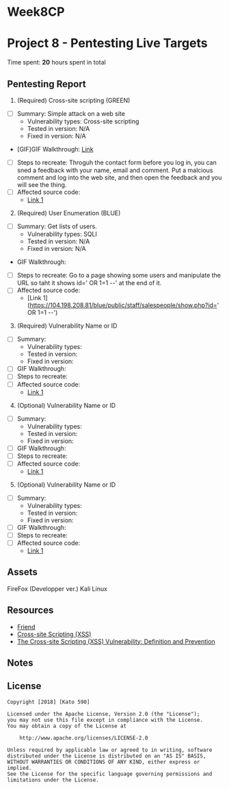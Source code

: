 # Week8CP
# Project 8 - Pentesting Live Targets

Time spent: **20** hours spent in total

## Pentesting Report

1. (Required) Cross-site scripting (GREEN)
  - [ ] Summary: Simple attack on a web site
    - Vulnerability types: Cross-site scripting
    - Tested in version: N/A
    - Fixed in version: N/A
  - [GIF]GIF Walkthrough: [Link](https://media.giphy.com/media/1qZ91rSfvF3a3sFgGT/giphy.gif)
  - [ ] Steps to recreate: 
  Throguh the contact form before you log in, you can sned a feedback with your name, email and comment. Put a malcious comment and log into the web site, and then open the feedback and you will see the thing.
  - [ ] Affected source code:
    - [Link 1](https://104.198.208.81/green/public/staff/feedback/index.php)
    
    
2. (Required) User Enumeration (BLUE)
  - [ ] Summary: Get lists of users.
    - Vulnerability types: SQLI
    - Tested in version: N/A
    - Fixed in version: N/A
  - [ ]() GIF Walkthrough: 
  - [ ] Steps to recreate: Go to a page showing some users and manipulate the URL so taht it shows id=' OR 1=1 --' at the end of it.
  - [ ] Affected source code:
    - [Link 1](https://104.198.208.81/blue/public/staff/salespeople/show.php?id=' OR 1=1 --')
    
    
3. (Required) Vulnerability Name or ID
  - [ ] Summary: 
    - Vulnerability types:
    - Tested in version:
    - Fixed in version: 
  - [ ] GIF Walkthrough: 
  - [ ] Steps to recreate: 
  - [ ] Affected source code:
    - [Link 1](https://core.trac.wordpress.org/browser/tags/version/src/source_file.php)
4. (Optional) Vulnerability Name or ID
  - [ ] Summary: 
    - Vulnerability types:
    - Tested in version:
    - Fixed in version: 
  - [ ] GIF Walkthrough: 
  - [ ] Steps to recreate: 
  - [ ] Affected source code:
    - [Link 1](https://core.trac.wordpress.org/browser/tags/version/src/source_file.php)
5. (Optional) Vulnerability Name or ID
  - [ ] Summary: 
    - Vulnerability types:
    - Tested in version:
    - Fixed in version: 
  - [ ] GIF Walkthrough: 
  - [ ] Steps to recreate: 
  - [ ] Affected source code:
    - [Link 1](https://core.trac.wordpress.org/browser/tags/version/src/source_file.php) 

## Assets

FireFox (Developper ver.)
Kali Linux

## Resources
- [Friend](https://github.com/FriendComp/codepathfall2018week8/blob/master/README.md)
- [Cross-site Scripting (XSS)](https://www.owasp.org/index.php/Cross-site_Scripting_(XSS))
- [The Cross-site Scripting (XSS) Vulnerability: Definition and Prevention](https://www.netsparker.com/blog/web-security/cross-site-scripting-xss/)

## Notes



## License

    Copyright [2018] [Kato 590]

    Licensed under the Apache License, Version 2.0 (the "License");
    you may not use this file except in compliance with the License.
    You may obtain a copy of the License at

        http://www.apache.org/licenses/LICENSE-2.0

    Unless required by applicable law or agreed to in writing, software
    distributed under the License is distributed on an "AS IS" BASIS,
    WITHOUT WARRANTIES OR CONDITIONS OF ANY KIND, either express or implied.
    See the License for the specific language governing permissions and
    limitations under the License.
